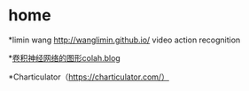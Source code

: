 # home
*limin wang http://wanglimin.github.io/  video action recognition <br>

*[卷积神经网络的图形colah.blog](http://colah.github.io/)

*Charticulator（https://charticulator.com/）
